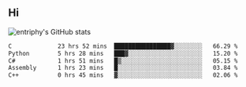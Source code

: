 ## Hi
![entriphy's GitHub stats](https://github-readme-stats.vercel.app/api?username=entriphy&show_icons=true&title_color=2196F3&bg_color=212121&text_color=FAFAFA&hide_border=true)
<!--START_SECTION:waka-->

```txt
C             23 hrs 52 mins  ████████████████▓░░░░░░░░   66.29 %
Python        5 hrs 28 mins   ███▓░░░░░░░░░░░░░░░░░░░░░   15.20 %
C#            1 hrs 51 mins   █▒░░░░░░░░░░░░░░░░░░░░░░░   05.15 %
Assembly      1 hrs 23 mins   █░░░░░░░░░░░░░░░░░░░░░░░░   03.84 %
C++           0 hrs 45 mins   ▓░░░░░░░░░░░░░░░░░░░░░░░░   02.06 %
```

<!--END_SECTION:waka-->

